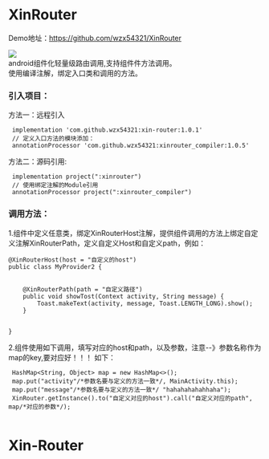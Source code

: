 # XinRouter
Demo地址：https://github.com/wzx54321/XinRouter 

[![](https://jitpack.io/v/wzx54321/xin-router.svg)](https://jitpack.io/#wzx54321/xin-router)  
android组件化轻量级路由调用,支持组件件方法调用。  
使用编译注解，绑定入口类和调用的方法。

### 引入项目：
  方法一：远程引入
  `````
   implementation 'com.github.wzx54321:xin-router:1.0.1'
   // 定义入口方法的模块添加：
   annotationProcessor 'com.github.wzx54321:xinrouter_compiler:1.0.5'  
  `````
 

  方法二：源码引用: 
  `````
   implementation project(":xinrouter")
   // 使用绑定注解的Module引用
   annotationProcessor project(":xinrouter_compiler")  
  `````

### 调用方法：

1.组件中定义任意类，绑定XinRouterHost注解，提供组件调用的方法上绑定自定义注解XinRouterPath，定义自定义Host和自定义path，例如：
``````
@XinRouterHost(host = "自定义的host")
public class MyProvider2 {


    @XinRouterPath(path = "自定义路径")
    public void showTost(Context activity, String message) {
        Toast.makeText(activity, message, Toast.LENGTH_LONG).show();
    }


}

``````  
2.组件使用如下调用，填写对应的host和path，以及参数，注意--》参数名称作为map的key,要对应好！！！ 如下：

`````
 HashMap<String, Object> map = new HashMap<>();
 map.put("activity"/*参数名要与定义的方法一致*/, MainActivity.this);
 map.put("message"/*参数名要与定义的方法一致*/ "hahahahahahhaha");
 XinRouter.getInstance().to("自定义对应的host").call("自定义对应的path", map/*对应的参数*/);
 
`````





# Xin-Router
